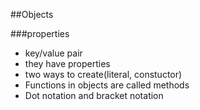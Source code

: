 ##Objects 

###properties
  - key/value pair
  - they have properties
  - two ways to create(literal, constuctor)
  - Functions in objects are called methods 
  - Dot notation and bracket notation 
